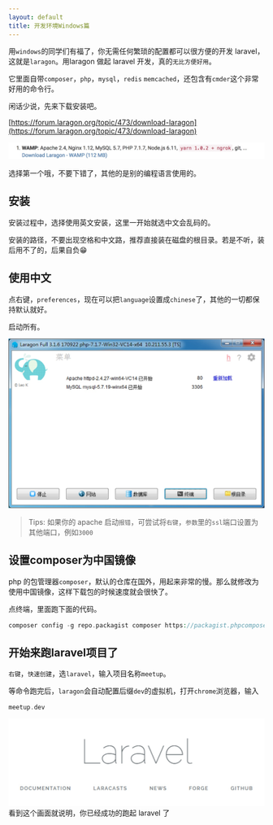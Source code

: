```yaml
---
layout: default
title: 开发环境Windows篇
---
```


用`windows`的同学们有福了，你无需任何繁琐的配置都可以很方便的开发 laravel，这就是`laragon`。用laragon 做起 laravel 开发，真的`无比方便好用`。

它里面自带`composer`，`php`，`mysql`，`redis` `memcached`，还包含有`cmder`这个非常好用的命令行。

闲话少说，先来下载安装吧。

[https://forum.laragon.org/topic/473/download-laragon](https://forum.laragon.org/topic/473/download-laragon)

![](media/15104970276094.jpg)

选择第一个哦，不要下错了，其他的是别的编程语言使用的。

## 安装

安装过程中，选择使用英文安装，这里一开始就选中文会乱码的。

安装的路径，不要出现空格和中文路，推荐直接装在磁盘的根目录。若是不听，装后用不了的，后果自负😁



## 使用中文

点右键，`preferences`，现在可以把`language`设置成`chinese`了，其他的一切都保持默认就好。

启动所有。

![](media/15104962351976.jpg)


>Tips: 如果你的 apache 启动`报错`，可尝试将`右键`，`参数`里的`ssl`端口设置为其他端口，例如`3000`


## 设置composer为中国镜像

php 的包管理器`composer`，默认的仓库在国外，用起来非常的慢。那么就修改为使用中国镜像，这样下载包的时候速度就会很快了。

点终端，里面跑下面的代码。

```php
composer config -g repo.packagist composer https://packagist.phpcomposer.com
```


## 开始来跑laravel项目了

`右键`，`快速创建`，选`laravel`，输入项目名称`meetup`。

等命令跑完后，`laragon`会自动配置后缀`dev`的虚拟机，打开`chrome`浏览器，输入

```php
meetup.dev
```

![](media/15104962873020.jpg)
看到这个画面就说明，你已经成功的跑起 laravel 了

